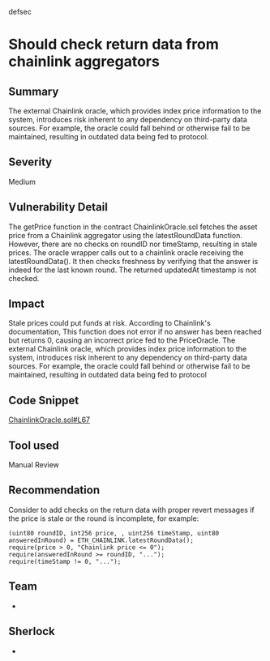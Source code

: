 defsec
# Should check return data from chainlink aggregators

## Summary

The external Chainlink oracle, which provides index price information to the system, introduces risk inherent to any dependency on third-party data sources. For example, the oracle could fall behind or otherwise fail to be maintained, resulting in outdated data being fed to protocol.

## Severity
Medium

## Vulnerability Detail

The getPrice function in the contract ChainlinkOracle.sol fetches the asset price from a Chainlink aggregator using the latestRoundData function. However, there are no checks on roundID nor timeStamp, resulting in stale prices. The oracle wrapper calls out to a chainlink oracle receiving the latestRoundData(). It then checks freshness by verifying that the answer is indeed for the last known round. The returned updatedAt timestamp is not checked.

## Impact

Stale prices could put funds at risk. According to Chainlink's documentation, This function does not error if no answer has been reached but returns 0, causing an incorrect price fed to the PriceOracle. The external Chainlink oracle, which provides index price information to the system, introduces risk inherent to any dependency on third-party data sources. For example, the oracle could fall behind or otherwise fail to be maintained, resulting in outdated data being fed to protocol

## Code Snippet

[ChainlinkOracle.sol#L67](https://github.com/sherlock-audit/2022-08-sentiment-defsec/blob/main/oracle/src/chainlink/ChainlinkOracle.sol#L67)

## Tool used
Manual Review

## Recommendation

Consider to add checks on the return data with proper revert messages if the price is stale or the round is incomplete, for example:

```solidity
(uint80 roundID, int256 price, , uint256 timeStamp, uint80 answeredInRound) = ETH_CHAINLINK.latestRoundData();
require(price > 0, "Chainlink price <= 0"); 
require(answeredInRound >= roundID, "...");
require(timeStamp != 0, "...");
```

## Team  
-

## Sherlock  
- 
